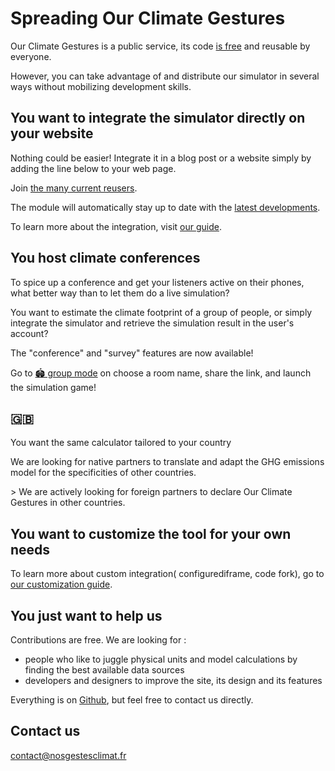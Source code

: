 # Spreading Our Climate Gestures

Our Climate Gestures is a public service, its code [is free](/documentation) and reusable by everyone.

However, you can take advantage of and distribute our simulator in several ways without mobilizing development skills.

## You want to integrate the simulator directly on your website

Nothing could be easier! Integrate it in a blog post or a website simply by adding the line below to your web page.

<!-- `<script id="nosgestesclimat" src="https://nosgestesclimat.fr/iframe.js"></script>` -->

Join [the many current reusers](https://datagir.ademe.fr/apps/nos-gestes-climat/).

The module will automatically stay up to date with the [latest developments](/news).

To learn more about the integration, visit [our guide](https://github.com/datagir/nosgestesclimat-site/blob/master/PERSONNALISATION.md).

## You host climate conferences

To spice up a conference and get your listeners active on their phones, what better way than to let them do a live simulation?

You want to estimate the climate footprint of a group of people, or simply integrate the simulator and retrieve the simulation result in the user's account?

The "conference" and "survey" features are now available!

Go to [🏟️ group mode](/group) on choose a room name, share the link, and launch the simulation game!

<h2 lang="en"> <span role="img" aria-label="" aria-hidden="true">🇬🇧</span> </h2>You want the same calculator tailored to your country 

<p lang="en">We are looking for native partners to translate and adapt the GHG emissions model for the specificities of other countries.</p>

&gt; We are actively looking for foreign partners to declare Our Climate Gestures in other countries.

## You want to customize the tool for your own needs

To learn more about custom integration<span lang="en">(</span> configured<span lang="en">iframe</span>, code fork), go to [our customization guide](https://github.com/datagir/nosgestesclimat-site/blob/master/PERSONNALISATION.md).

## You just want to help us

Contributions are free. We are looking for :

- people who like to juggle physical units and model calculations by finding the best available data sources
- developers and designers to improve the site, its design and its features

Everything is on [Github](https://github.com/datagir/?q=nosgestesclimat&amp;type=&amp;language=&amp;sort=), but feel free to contact us directly.

## Contact us

contact@nosgestesclimat.fr
